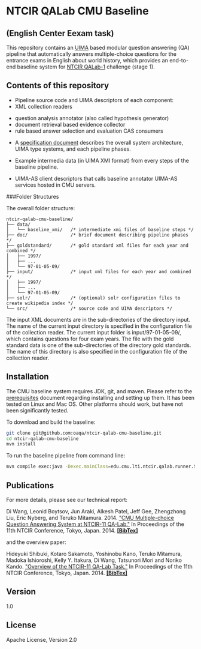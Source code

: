 NTCIR QALab CMU Baseline 
=========
## (English Center Eexam task)


This repository contains an [UIMA] based modular question answering (QA)
pipeline that automatically answers multiple-choice questions for the entrance
exams in English about world history, which provides an end-to-end baseline system for
[NTCIR QALab-1] challenge (stage 1). 


Contents of this repository
--------------

*   Pipeline source code and UIMA descriptors of each component: 
  * XML collection readers
  - question analysis annotator (also called hypothesis generator)
  - document retrieval based evidence collector
  - rule based answer selection and evaluation CAS consumers

*   A [specification document](https://github.com/oaqa/ntcir-qalab-cmu-baseline/blob/master/doc/baseline_specification.pdf?raw=true) describes the overall system architecture, UIMA type systems, and each pipeline phases.

*   Example intermedia data (in UIMA XMI format) from every steps of the baseline pipeline.

*   UIMA-AS client descriptors that calls baseline annotator UIMA-AS services hosted in CMU servers.

###Folder Structures

The overall folder structure:
````
ntcir-qalab-cmu-baseline/
├── data/
│   └── baseline_xmi/   /* intermediate xmi files of baseline steps */
├── doc/                /* brief document describing pipeline phases */
├── goldstandard/       /* gold standard xml files for each year and combined */
│   ├── 1997/
│   ├── ...
│   └── 97-01-05-09/
├── input/              /* input xml files for each year and combined */
│   ├── 1997/
│   ├── ...
│   └── 97-01-05-09/
├── solr/               /* (optional) solr configuration files to create wikipedia index */
└── src/                /* source code and UIMA descriptors */
````

The input XML documents are in the sub-directories of the directory input. 
The name of the current input directory is specified in the configuration file of the collection reader. 
The current input folder is input/97-01-05-09/, which contains questions for four exam years. 
The file with the gold standard data is one of the sub-directories of the directory gold standards. 
The name of this directory is also specified in the configuration file of the collection reader.


Installation
--------------

The CMU baseline system requires JDK, git, and maven. Please refer to the [prerequisites](https://github.com/oaqa/ntcir-qalab-cmu-baseline/blob/master/README_Prerequisites.md) document regarding installing and setting up them.
It has been tested on Linux and Mac OS.
Other platforms should work, but have not been significantly tested.


To download and build the baseline:
```sh
git clone git@github.com:oaqa/ntcir-qalab-cmu-baseline.git 
cd ntcir-qalab-cmu-baseline
mvn install
```

To run the baseline pipeline from command line:
```sh
mvn compile exec:java -Dexec.mainClass=edu.cmu.lti.ntcir.qalab.runner.SimpleRunCPE
```

Publications
----
For more details, please see our technical report:
> 
Di Wang, Leonid Boytsov, Jun Araki, Alkesh Patel, Jeff Gee, Zhengzhong Liu, Eric Nyberg, and Teruko Mitamura. 2014. 
["CMU Multiple-choice Question Answering System at NTCIR-11 QA-Lab."](http://research.nii.ac.jp/ntcir/workshop/OnlineProceedings11/pdf/NTCIR/QALab/05-NTCIR11-QALAB-WangD.pdf)
In Proceedings of the 11th NTCIR Conference, Tokyo, Japan. 2014. [**[BibTex]**](http://junaraki.net/publications/ntcir2014-cmu-qa.bib)

and the overview paper:
>
Hideyuki Shibuki, Kotaro Sakamoto, Yoshinobu Kano, Teruko Mitamura, Madoka Ishioroshi, Kelly Y. Itakura, Di Wang, Tatsunori Mori and Noriko Kando. 
["Overview of the NTCIR-11 QA-Lab Task."](http://research.nii.ac.jp/ntcir/workshop/OnlineProceedings11/pdf/NTCIR/OVERVIEW/01-NTCIR11-OV-QALAB-ShibukiH.pdf)
In Proceedings of the 11th NTCIR Conference, Tokyo, Japan. 2014.
[**[BibTex]**](https://scholar.google.com/scholar.bib?q=info:GWlU3iBBUhoJ:scholar.google.com/&output=citation&scisig=AAGBfm0AAAAAVVv64gLA2ePnlfz4nYJVGO2uktvLI3dg&scisf=4&hl=en)

Version
----

1.0

License
----

Apache License, Version 2.0

[UIMA]:http://uima.apache.org
[NTCIR QALab-1]:http://ntcir.nii.ac.jp/QALab/
